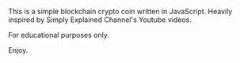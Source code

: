 This is a simple blockchain crypto coin written in JavaScript. Heavily inspired by Simply Explained Channel's Youtube videos.

For educational purposes only.

Enjoy.
